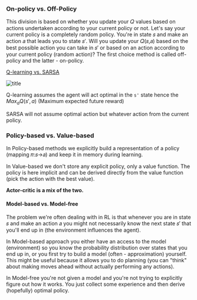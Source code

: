 ### On-policy vs. Off-Policy
This division is based on whether you update your 𝑄 values based on actions undertaken according to your current policy or not. Let's say your current policy is a completely random policy. You're in state 𝑠 and make an action 𝑎 that leads you to state 𝑠′. Will you update your 𝑄(𝑠,𝑎) based on the best possible action you can take in 𝑠′ or based on an action according to your current policy (random action)? The first choice method is called off-policy and the latter - on-policy. 

[Q-learning vs. SARSA](https://stackoverflow.com/questions/6848828/what-is-the-difference-between-q-learning-and-sarsa)

![title](https://i.stack.imgur.com/wmFny.png)

Q-learning assumes the agent will act optimal in the `s'` state hence the $Max_aQ(s',a)$ (Maximum expected future reward)

SARSA will not assume optimal action but whatever action from the current policy.

### Policy-based vs. Value-based
In Policy-based methods we explicitly build a representation of a policy (mapping 𝜋:𝑠→𝑎) and keep it in memory during learning.

In Value-based we don't store any explicit policy, only a value function. The policy is here implicit and can be derived directly from the value function (pick the action with the best value).

**Actor-critic is a mix of the two.**

#### Model-based vs. Model-free
The problem we're often dealing with in RL is that whenever you are in state 𝑠 and make an action 𝑎 you might not necessarily know the next state 𝑠′ that you'll end up in (the environment influences the agent).

In Model-based approach you either have an access to the model (environment) so you know the probability distribution over states that you end up in, or you first try to build a model (often - approximation) yourself. This might be useful because it allows you to do planning (you can "think" about making moves ahead without actually performing any actions).

In Model-free you're not given a model and you're not trying to explicitly figure out how it works. You just collect some experience and then derive (hopefully) optimal policy.